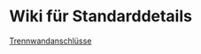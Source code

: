 <!-- TITLE: Startseite -->
<!-- SUBTITLE: Zusammenfassung -->

# Wiki für Standarddetails

[Trennwandanschlüsse](/|Trennwaende)